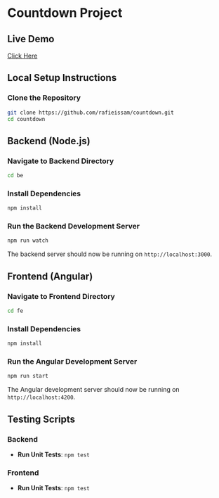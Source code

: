 # Countdown Project

## Live Demo

[Click Here](http://db7cgvxs2naqk.cloudfront.net/)

## Local Setup Instructions

### Clone the Repository

```sh
git clone https://github.com/rafieissam/countdown.git
cd countdown
```

## Backend (Node.js)

### Navigate to Backend Directory

```sh
cd be
```

### Install Dependencies

```sh
npm install
```

### Run the Backend Development Server

```sh
npm run watch
```

The backend server should now be running on `http://localhost:3000`.

## Frontend (Angular)

### Navigate to Frontend Directory

```sh
cd fe
```

### Install Dependencies

```sh
npm install
```

### Run the Angular Development Server

```sh
npm run start
```

The Angular development server should now be running on `http://localhost:4200`.

## Testing Scripts

### Backend

- **Run Unit Tests**: `npm test`

### Frontend

- **Run Unit Tests**: `npm test`